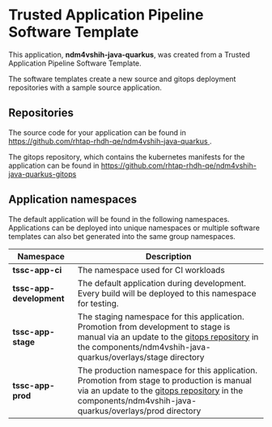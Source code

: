 # Trusted Application Pipeline Software Template

This application, **ndm4vshih-java-quarkus**, was created from a Trusted Application Pipeline Software Template.

The software templates create a new source and gitops deployment repositories with a sample source application. 

## Repositories

The source code for your application can be found in [https://github.com/rhtap-rhdh-qe/ndm4vshih-java-quarkus ](https://github.com/rhtap-rhdh-qe/ndm4vshih-java-quarkus ).
 
The gitops repository, which contains the kubernetes manifests for the application can be found in 
[https://github.com/rhtap-rhdh-qe/ndm4vshih-java-quarkus-gitops ](https://github.com/rhtap-rhdh-qe/ndm4vshih-java-quarkus-gitops ) 

## Application namespaces 

The default application will be found in the following namespaces. Applications can be deployed into unique namespaces or multiple software templates can also bet generated into the same group namespaces.  

|  Namespace   |  Description   |  
| -------- | -------- |
| **tssc-app-ci** | The namespace used for CI workloads |
| **tssc-app-development** | The default application during development. Every build will be deployed to this namespace for testing. |
| **tssc-app-stage** | The staging namespace for this application. Promotion from development to stage is manual via an update to the [gitops repository](https://github.com/rhtap-rhdh-qe/ndm4vshih-java-quarkus-gitops ) in the components/ndm4vshih-java-quarkus/overlays/stage directory |
| **tssc-app-prod** | The production namespace for this application. Promotion from stage to production is manual via an update to the [gitops repository](https://github.com/rhtap-rhdh-qe/ndm4vshih-java-quarkus-gitops ) in the components/ndm4vshih-java-quarkus/overlays/prod directory |